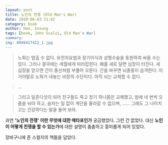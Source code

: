 ```yaml
---
layout: post
title: 노인의 전쟁 (Old Man's War)
date: 2020-06-03 21:42
category: book
author: Han, Insung
tags: [book, John Scalzi, Old Man's War]
summary: 
img: 8946417412_1.jpg
---
```


>노화는 멈출 수 없다. 유전자요법과 장기이식과 성형수술을 동원하여 싸울 수는 있다. 그러나 결국에는 세월에게 따라잡힌다. 폐를 새로 달면 심장이 터진다. 새 심장을 얻으면 간이 풍선처럼 부풀어 오른다. 간을 바꾸면 뇌졸증이 습격한다. 이거야말로 노화가 내놓는 비장의 수단이다. 아직 뇌는 교체할 수 없다.

>...

>그리고 일흔다섯이 되어 친구들도 죽고 장기 하나쯤은 교체했고, 밤에 네 번씩 오줌을 눠야 하고, 숨차는 일 없이 계단을 올라갈 수 없으며, ...... 그래도 그 나이치고는 건강하다는 말을 들어 보라.

과연 **'노인의 전쟁' 이란 무엇에 대한 메타포인가** 궁금했었다. 그런 건 없었다. 대신 **노인이 어떻게 전쟁을 할 수 있는가**에 대한 설명이 촘촘하고 흥미롭게 되어 있었다.

장바구니에 존 스컬지의 책들을 담았다.